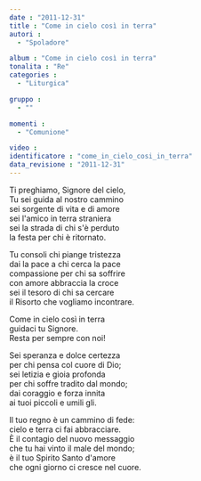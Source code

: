 ```yaml
---
date : "2011-12-31"
title : "Come in cielo così in terra"
autori : 
  - "Spoladore"

album : "Come in cielo così in terra"
tonalita : "Re"
categories : 
  - "Liturgica"

gruppo : 
  - ""

momenti : 
  - "Comunione"

video : 
identificatore : "come_in_cielo_cosi_in_terra"
data_revisione : "2011-12-31"
---
```

  
  
  
Ti preghiamo, Signore del cielo,  
Tu sei guida al nostro cammino  
sei sorgente di vita e di amore  
sei l'amico in terra straniera  
sei la strada di chi s'è perduto  
la festa per chi è ritornato.    
  
  
  
  
Tu consoli chi piange tristezza  
dai la pace a chi cerca la pace  
compassione per chi sa soffrire  
con amore abbraccia la croce  
sei il tesoro di chi sa cercare  
il Risorto che vogliamo incontrare.  
  
  
  
Come in cielo così in terra   
guidaci tu Signore.  
Resta per sempre con noi!  
  
  
  
  
Sei speranza e dolce certezza  
per chi pensa col cuore di Dio;  
sei letizia e gioia profonda  
per chi soffre tradito dal mondo;  
dai coraggio e forza innita  
ai tuoi piccoli e umili gli.  
  
  
  
  
Il tuo regno è un cammino di fede:  
cielo e terra ci fai abbracciare.  
È il contagio del nuovo messaggio  
che tu hai vinto il male del mondo;  
è il tuo Spirito Santo d'amore  
che ogni giorno ci cresce nel cuore.  
  
  
  
  

